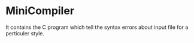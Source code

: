 # MiniCompiler
It contains the C program which tell the syntax errors about input file for a perticuler style.
